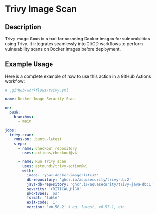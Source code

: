 # Trivy Image Scan

## Description

Trivy Image Scan is a tool for scanning Docker images for vulnerabilities using Trivy. It integrates seamlessly into CI/CD workflows to perform vulnerability scans on Docker images before deployment.

## Example Usage

Here is a complete example of how to use this action in a GitHub Actions workflow:

```yaml
# .github/workflows/trivy.yml

name: Docker Image Security Scan

on:
  push:
    branches:
      - main

jobs:
  trivy-scan:
    runs-on: ubuntu-latest
    steps:
      - name: Checkout repository
        uses: actions/checkout@v4

      - name: Run Trivy scan
        uses: astounds/trivy-action@v1
        with:
          image: 'your-docker-image:latest'
          db-repository: 'ghcr.io/aquasecurity/trivy-db:2'
          java-db-repository: 'ghcr.io/aquasecurity/trivy-java-db:1'
          severity: 'CRITICAL,HIGH'
          pkg-types: 'os'
          format: 'table'
          exit-code: '1'
          version: 'v0.58.2' # eg. latest, v0.57.1, etc
```
